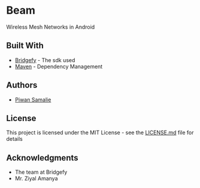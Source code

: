 # Beam

Wireless Mesh Networks in Android

## Built With

* [Bridgefy](http://www.bridgefy.me/) - The sdk used
* [Maven](https://maven.apache.org/) - Dependency Management

## Authors

* [Piwan Samalie](https://github.com/PiwanSama)

## License

This project is licensed under the MIT License - see the [LICENSE.md](LICENSE.md) file for details

## Acknowledgments

* The team at Bridgefy
* Mr. Ziyal Amanya
